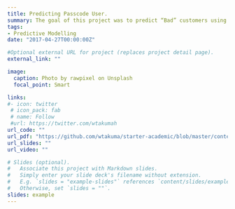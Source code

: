 ```yaml
---
title: Predicting Passcode User.
summary: The goal of this project was to predict “Bad” customers using dataset consisting of 9,997 customers and 26 variables.
tags:
- Predictive Modelling
date: "2017-04-27T00:00:00Z"

#Optional external URL for project (replaces project detail page).
external_link: ""

image:
  caption: Photo by rawpixel on Unsplash
  focal_point: Smart

links:
#- icon: twitter
 # icon_pack: fab
 # name: Follow
 #url: https://twitter.com/wtakumah
url_code: ""
url_pdf: "https://github.com/wtakuma/starter-academic/blob/master/content/passcode.pdf"
url_slides: ""
url_video: ""

# Slides (optional).
#   Associate this project with Markdown slides.
#   Simply enter your slide deck's filename without extension.
#   E.g. `slides = "example-slides"` references `content/slides/example-slides.md`.
#   Otherwise, set `slides = ""`.
slides: example
---
```


